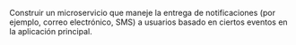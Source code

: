 Construir un microservicio que maneje la entrega de notificaciones (por ejemplo, correo electrónico, SMS) a usuarios basado en ciertos eventos en la aplicación principal.